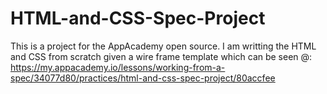 # HTML-and-CSS-Spec-Project

 This is a project for the AppAcademy open source.  I am writting the HTML and CSS from scratch given a wire frame template which can be seen @: https://my.appacademy.io/lessons/working-from-a-spec/34077d80/practices/html-and-css-spec-project/80accfee
